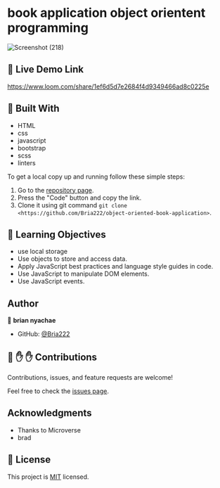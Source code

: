 # book application object orientent programming
![Screenshot (218)](https://user-images.githubusercontent.com/64264883/166104756-62bd0b45-d624-4f2b-913e-0565be38fc06.png)


## :red_circle: Live Demo Link

https://www.loom.com/share/1ef6d5d7e2684f4d9349466ad8c0225e



## :hammer: Built With

- HTML
- css
- javascript
- bootstrap
- scss
- linters

To get a local copy up and running follow these simple steps:

1. Go to the [repository page](https://github.com/Bria222/object-oriented-book-application).
2. Press the "Code" button and copy the link.
3. Clone it using git command `git clone <https://github.com/Bria222/object-oriented-book-application>`.

## :blue_book: Learning Objectives

- use local storage
- Use objects to store and access data.
- Apply JavaScript best practices and language style guides in code.
- Use JavaScript to manipulate DOM elements.
- Use JavaScript events.




## Author

👤 **brian nyachae**

- GitHub: [@Bria222](https://github.com/Bria222)





## 🤝 :raised_hand: :raised_hand: Contributions

Contributions, issues, and feature requests are welcome!

Feel free to check the [issues page](https://github.com/Bria222/object-oriented-book-application).



## Acknowledgments

- Thanks to Microverse
- brad


## 📝 License

This project is [MIT](LICENSE) licensed.

